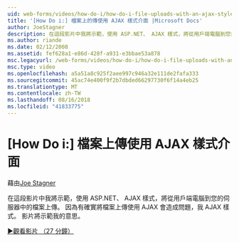 ```yaml
---
uid: web-forms/videos/how-do-i/how-do-i-file-uploads-with-an-ajax-style-interface
title: '[How Do i:] 檔案上的傳使用 AJAX 樣式介面 |Microsoft Docs'
author: JoeStagner
description: 在這段影片中我將示範，使用 ASP.NET、 AJAX 樣式，將從用戶端電腦到您的伺服器中的檔案上傳。 我說 AJAX 樣式，因為沒有...
ms.author: riande
ms.date: 02/12/2008
ms.assetid: fef628a1-e86d-428f-a931-e3bbae53a878
msc.legacyurl: /web-forms/videos/how-do-i/how-do-i-file-uploads-with-an-ajax-style-interface
msc.type: video
ms.openlocfilehash: a5a51a8c925f2aee997c946a32e111de2fafa333
ms.sourcegitcommit: 45ac74e400f9f2b7dbded66297730f6f14a4eb25
ms.translationtype: MT
ms.contentlocale: zh-TW
ms.lasthandoff: 08/16/2018
ms.locfileid: "41833775"
---
```

<a name="how-do-i--file-uploads-with-an-ajax-style-interface"></a>[How Do i:] 檔案上傳使用 AJAX 樣式介面
====================
藉由[Joe Stagner](https://github.com/JoeStagner)

在這段影片中我將示範，使用 ASP.NET、 AJAX 樣式，將從用戶端電腦到您的伺服器中的檔案上傳。 因為有確實將檔案上傳使用 AJAX 會造成問題，我 AJAX 樣式。 影片將示範我的意思。

[&#9654;觀看影片 （27 分鐘）](https://channel9.msdn.com/Blogs/ASP-NET-Site-Videos/how-do-i-file-uploads-with-an-ajax-style-interface)

